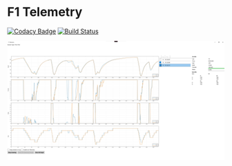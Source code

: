 # F1 Telemetry

[![Codacy Badge](https://app.codacy.com/project/badge/Grade/ab9966b8606c43a2927910ee157ae8d1)](https://www.codacy.com/gh/ferdinh/F1-Telemetry/dashboard?utm_source=github.com&utm_medium=referral&utm_content=ferdinh/F1-Telemetry&utm_campaign=Badge_Grade)
[![Build Status](https://dev.azure.com/wakatobi/F1%20Telemetry/_apis/build/status/ferdinh.F1-Telemetry?branchName=main)](https://dev.azure.com/wakatobi/F1%20Telemetry/_build/latest?definitionId=2&branchName=main)

![Telemetry](https://raw.githubusercontent.com/ferdinh/F1-Telemetry/main/docs/pics/mainscreen.jpg)
